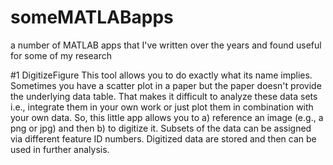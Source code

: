 # someMATLABapps
a number of MATLAB apps that I've written over the years and found useful for some of my research

#1 DigitizeFigure
This tool allows you to do exactly what its name implies. Sometimes you have a scatter plot in a paper but the paper doesn't provide the underlying data table. That makes it difficult to analyze these data sets i.e., integrate them in your own work or just plot them in combination with your own data. So, this little app allows you to a) reference an image (e.g., a png or jpg) and then b) to digitize it. Subsets of the data can be assigned via different feature ID numbers. Digitized data are stored and then can be used in further analysis.
